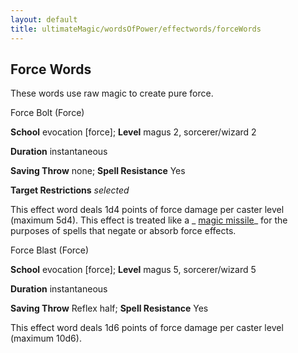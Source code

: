 ```yaml
---
layout: default
title: ultimateMagic/wordsOfPower/effectwords/forceWords
---
```

## Force Words

These words use raw magic to create pure force.

Force Bolt (Force)

**School** evocation [force]; **Level** magus 2, sorcerer/wizard 2

**Duration** instantaneous

**Saving Throw** none; **Spell Resistance** Yes

**Target Restrictions** _selected_

This effect word deals 1d4 points of force damage per caster level (maximum 5d4). This effect is treated like a _ [magic missile](spells/magicMissile#_magic-missile)_ for the purposes of spells that negate or absorb force effects.

Force Blast (Force)

**School** evocation [force]; **Level** magus 5, sorcerer/wizard 5

**Duration** instantaneous

**Saving Throw** Reflex half; **Spell Resistance** Yes

This effect word deals 1d6 points of force damage per caster level (maximum 10d6).

